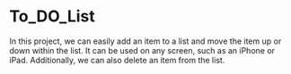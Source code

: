# To_DO_List

In this project, we can easily add an item to a list and move the item up or down within the list. It can be used on any screen, such as an iPhone or iPad. Additionally, we can also delete an item from the list.
